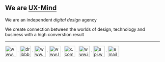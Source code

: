 <h2>We are <a href="https://ux-mind.pro/" target="_blank">UX-Mind</a></h2>

We are an independent _digital design_ agency

We create connection between the worlds of design, technology and business with a high converstion result
 
---

<p align="left">
<a href="https://www.upwork.com/agencies/uxmind/" target="_blank"><img align="center" src="https://github.com/ux-mind/.github/assets/60358374/bedc4878-9f73-4ce6-b37d-514be45461bf" alt="www.upwork.com" height="36" width="36" /></a>
· 
<a href="https://dribbble.com/ux-mind-pro" target="_blank"><img align="center" src="https://github.com/ux-mind/.github/assets/60358374/95d04197-2dbd-4b62-82f4-f08d89a7ac7a" alt="dribbble.com" height="36" width="36" /></a>
·  
<a href="https://www.behance.net/ux-mind-pro" target="_blank"><img align="center" src="https://github.com/ux-mind/.github/assets/60358374/edeb41dc-4c7f-482d-937f-dd933fd2f5e7" alt="www.behance.net" height="36 width="36" /></a>
·  
<a href="https://www.linkedin.com/company/ux-mind-pro" target="_blank"><img align="center" src="https://github.com/ux-mind/.github/assets/60358374/1dee4ba3-4f1b-4ed4-9c49-5293f817e620" alt="www.linkedin.com" height="36" width="36" /></a>
· 
<a href="https://x.com/ux_mind_pro" target="_blank"><img align="center" src="https://github.com/ux-mind/.github/assets/60358374/3f148903-653c-4a5e-9f5a-dd45789a8e4f" alt="x.com" height="36" width="36" /></a>
· 
<a href="https://www.instagram.com/ux_mind_pro/" target="_blank"><img align="center" src="https://github.com/ux-mind/.github/assets/60358374/725c3576-12de-4268-ac84-3c0fbca4026a" alt="www.instagram.com" height="36" width="36" /></a>
· 
<a href="https://api.whatsapp.com/message/AQN4LCEQWZXJK1?autoload=1&app_absent=0" target="_blank"><img align="center" src="https://github.com/ux-mind/.github/assets/60358374/b2cae0bc-8aae-4f4a-83cb-f5cdb18b1f77" alt="api.whatsapp.com" height="36" width="36" /></a>
· 
<a href="mailto:info@ux-mind.pro" target="_blank"><img align="center" src="https://github.com/ux-mind/.github/assets/60358374/ec231704-d8c6-4ebe-9d42-a6372bf7b589" alt="email" height="36" width="36" /></a>
</p>
